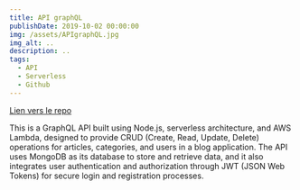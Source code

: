 ```yaml
---
title: API graphQL
publishDate: 2019-10-02 00:00:00
img: /assets/APIgraphQL.jpg
img_alt: ..
description: ..
tags:
  - API
  - Serverless
  - Github
---
```


[Lien vers le repo](https://github.com/Gregory-Lameyeur/Api-graphQL/)

This is a GraphQL API built using Node.js, serverless architecture, and AWS Lambda, designed to provide CRUD (Create, Read, Update, Delete) operations for articles, categories, and users in a blog application. The API uses MongoDB as its database to store and retrieve data, and it also integrates user authentication and authorization through JWT (JSON Web Tokens) for secure login and registration processes.
